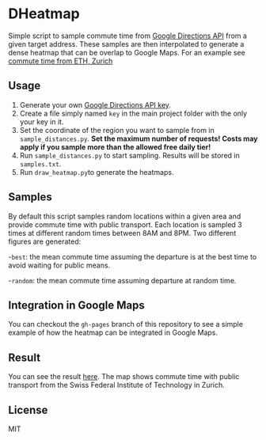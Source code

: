 # DHeatmap
Simple script to sample commute time from [Google Directions API](https://developers.google.com/maps/documentation/directions/) from a given target address.
These samples are then interpolated to generate a dense heatmap that can be overlap to Google Maps. For an example see [commute time from ETH, Zurich](https://marcoancona.github.io/DHeatmap/)

## Usage

1. Generate your own [Google Directions API key](https://developers.google.com/maps/documentation/directions/).
2. Create a file simply named `key` in the main project folder with the only your key in it.
3. Set the coordinate of the region you want to sample from in `sample_distances.py`. 
**Set the maximum number of requests! Costs may apply if you sample more than the allowed free daily tier!**
4. Run `sample_distances.py` to start sampling. Results will be stored in `samples.txt`.
5. Run `draw_heatmap.py`to generate the heatmaps.


## Samples
By default this script samples random locations within a given area and provide commute time with public transport. Each location is sampled 3 times at different random times between 8AM and 8PM.
Two different figures are generated:

-`best`: the mean commute time assuming the departure is at the best time to avoid waiting for public means.

-`random`: the mean commute time assuming departure at random time.


## Integration in Google Maps
You can checkout the `gh-pages` branch of this repository to see a simple example of how the heatmap can be integrated in Google Maps.

## Result
You can see the result [here](https://marcoancona.github.io/DHeatmap/). The map shows commute time with public transport from the Swiss Federal Institute of Technology in Zurich.

## License
MIT
